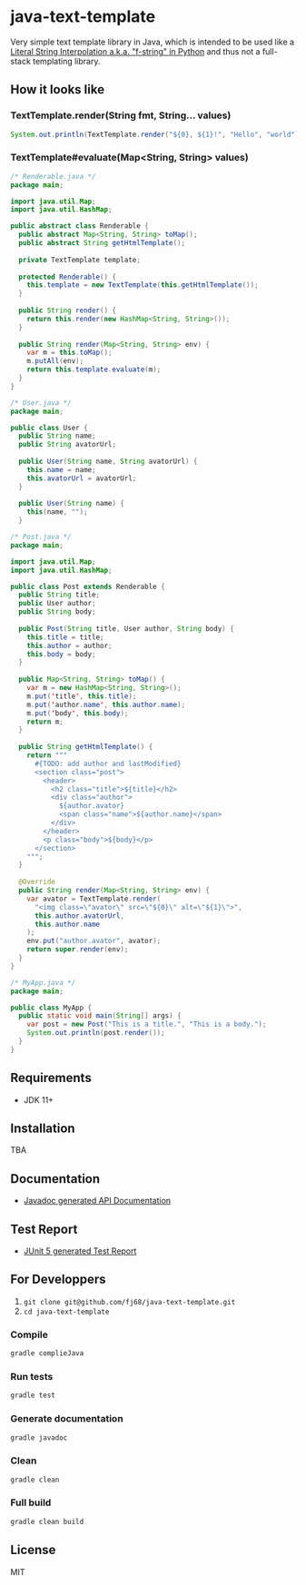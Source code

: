 # java-text-template

Very simple text template library in Java, which is intended to be used like a [Literal String Interpolation a.k.a. "f-string" in Python](https://peps.python.org/pep-0498/) and thus not a full-stack templating library.

## How it looks like

### TextTemplate.render(String fmt, String... values)

```java
System.out.println(TextTemplate.render("${0}, ${1}!", "Hello", "world"));
```

### TextTemplate#evaluate(Map<String, String> values)

```java
/* Renderable.java */
package main;

import java.util.Map;
import java.util.HashMap;

public abstract class Renderable {
  public abstract Map<String, String> toMap();
  public abstract String getHtmlTemplate();
  
  private TextTemplate template;
  
  protected Renderable() {
    this.template = new TextTemplate(this.getHtmlTemplate());
  }
  
  public String render() {
    return this.render(new HashMap<String, String>());
  }
  
  public String render(Map<String, String> env) {
    var m = this.toMap();
    m.putAll(env);
    return this.template.evaluate(m);
  }
}
```

```java
/* User.java */
package main;

public class User {
  public String name;
  public String avatorUrl;
  
  public User(String name, String avatorUrl) {
    this.name = name;
    this.avatorUrl = avatorUrl;
  }
  
  public User(String name) {
    this(name, "");
  }
```  

```java
/* Post.java */
package main;

import java.util.Map;
import java.util.HashMap;

public class Post extends Renderable {
  public String title;
  public User author;
  public String body;
  
  public Post(String title, User author, String body) {
    this.title = title;
    this.author = author;
    this.body = body;
  }
  
  public Map<String, String> toMap() {
    var m = new HashMap<String, String>();
    m.put('title', this.title);
    m.put('author.name', this.author.name);
    m.put('body', this.body);
    return m;
  }
  
  public String getHtmlTemplate() {
    return """
      #{TODO: add author and lastModified}
      <section class="post">
        <header>
          <h2 class="title">${title}</h2>
          <div class="author">
            ${author.avator}
            <span class="name">${author.name}</span>
          </div>
        </header>
        <p class="body">${body}</p>
      </section>
    """;
  }
  
  @Override
  public String render(Map<String, String> env) {
    var avator = TextTemplate.render(
      "<img class=\"avator\" src=\"${0}\" alt=\"${1}\">",
      this.author.avatorUrl,
      this.author.name
    );
    env.put("author.avator", avator);
    return super.render(env);
  }
}
```

```java
/* MyApp.java */
package main;

public class MyApp {
  public static void main(String[] args) {
    var post = new Post("This is a title.", "This is a body.");
    System.out.println(post.render());
  }
}
```

## Requirements

- JDK 11+

## Installation

TBA

## Documentation

- [Javadoc generated API Documentation](https://fj68.github.io/java-text-template/javadoc/)

## Test Report

- [JUnit 5 generated Test Report](https://fj68.github.io/java-text-template/test-reports/)

## For Developpers

1. `git clone git@github.com/fj68/java-text-template.git`
2. `cd java-text-template`

### Compile

```sh
gradle complieJava
```

### Run tests

```sh
gradle test
```

### Generate documentation

```sh
gradle javadoc
```

### Clean

```sh
gradle clean
```

### Full build

```sh
gradle clean build
```

## License

MIT
